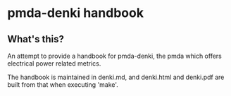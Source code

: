 # pmda-denki handbook

## What's this?

An attempt to provide a handbook for pmda-denki, the pmda which 
offers electrical power related metrics.

The handbook is maintained in denki.md, and denki.html and denki.pdf
are built from that when executing 'make'.

